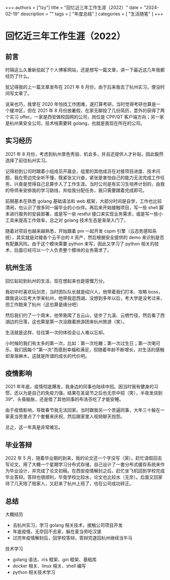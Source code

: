 +++
authors = ["lzy"]
title = "回忆近三年工作生涯（2022）"
date = "2024-02-19"
description = ""
tags = [
    "年度总结"
]
categories = [
    "生活随笔"
]
+++

# 回忆近三年工作生涯（2022）

## 前言

时隔这么久重新拾起了个人博客网站，还是想写一篇文章，讲一下最近这几年我都经历了什么。

犹记得我的上一篇文章发布在 2021 年 8 月份，由于后来我去了杭州实习，便没时间写文章了。

说来也巧，我曾在 2020 年怕找工作困难，遂打算考研，当时觉得考研也算是一个缓冲区，但在 2021 年 8 月份放暑假，在家无聊投了几份简历，意外的获得了两个实习 offer。一家是西安做校园网的公司，岗位是 CPP/QT 客户端方向；另一家是杭州某安全公司，技术栈需要转 golang，也就是我现在所在的公司。

## 实习经历

2021 年 8 月份，考虑到杭州景色秀丽、机会多，并且还提供人才补贴，因此毅然选择了前往杭州实习。

记得初到公司时跟着小组成员开晨会，组里的其他成员在对接项目进度、技术问题，我在旁边完全听不懂，既紧张又兴奋，紧张是害怕自己的能力无法完成工作任务，兴奋是觉得自己总算步入了工作生涯。当时公司是有实习生培养计划的，由我的导师来安排我的学习路线，并给我分配任务，我只需要跟着完成即可。

前期基本在熟悉 golang 基础语法和 web 框架，大部分时间是自学，工作也比较清闲，也认识了很多同一届毕业的小伙伴。再后来开始接触项目，写一些 shell 脚本进行服务的安装部署，或是写一些 restful 接口来实现业务需求，或是写一些小工具来提高工作效率，总之对 golang 技术生态是渐渐入门了。

随着对项目也越来越熟悉，开始跟着 pm 一起开发 cspm 引擎（云态势感知系统），其实就是对接各个云平台的 it 资产，然后根据安全提供的 demo 来识别是否有配置风险。由于这个模块需要 python 来写，因此又学习了 python 相关的技术，后面已经可以一个人负责整个模块的业务需求了。

## 杭州生活

回忆起初到杭州的生活，现在想起来也是感慨万分。

我初中时喜欢玩剑灵，当时团队队长就是绍兴人，他带着我们打本、攻略 boss，跟我说以后考大学来杭州，他带我逛西湖。没想到多年以后，考大学是没考过来，但工作跑来了杭州（这也算是缘分吧）

然后我们约了一个周末，他带我爬了五云山，徒步了九溪、云栖竹径，然后看了西湖边的日落，这也算是第一次没跟着旅游团来杭州旅游（笑）。

生活就是这样，往往第一次的体验会让人难以忘却。

小时候的我们有太多的第一次，比如：第一次吃糖；第一次过生日；第一次喝可乐，我们因每个"第一次"而感到幸福和满足，但随着年龄不断增长，对生活的感触却渐渐麻木，这就是所谓的成长的代价吧。

## 疫情影响

2021 年年底，疫情彻底爆发，我身边的同事也陆续中招。因当时我有健身的习惯，还以为是自己的免疫力强，结果在圣诞节之后也无奈中招（笑），半夜发烧到 39°、头昏脑胀，还是借了其他同事的布洛芬吃了才能安睡。

由于疫情影响，导致春节我无法回家。当时跟我另一个苦逼同事，大年三十躲在一家麦当劳里点了个套餐来庆祝，然后跟家里人视频聊天抱怨。

总之，这一年真是非常难忘。

## 毕业答辩

2022 年 5 月，随着毕业期的到来，我的论文还一个字没写（哭）。赶忙请假回去写论文，用了大概一个星期学习分布式存储，自己设计了一套分布式缓存系统来作为毕业设计，并完成了论文初稿。在西安疫情解封之后，赶忙坐飞机回到学校完成毕业答辩。答辩也很顺利，毕竟学校比较水，论文也比较水（无奈）。后面又回家待了几天陪了陪家人，又赶来了杭州上班了，也在公司成功转正。

## 总结

大概经历

- 去杭州实习，学习 golang 相关技术，接触公司项目开发
- 年底疫情，无奈回不去家，躲在麦当劳吃汉堡
- 过完年疫情解封后，回学校答辩，答辩完遂回杭州继续当牛马

技术学习

- golang 语法、iris 框架、gin 框架、基础库
- docker 相关、linux 相关、shell 编写
- python 相关技术学习

